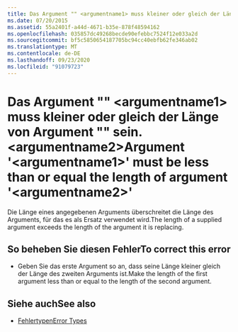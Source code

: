 ```yaml
---
title: Das Argument "" <argumentname1> muss kleiner oder gleich der Länge von Argument "" sein. <argumentname2>
ms.date: 07/20/2015
ms.assetid: 55a2401f-a44d-4671-b35e-878f48594162
ms.openlocfilehash: 035857dc49268becde90efebbc7524f12e033a2d
ms.sourcegitcommit: bf5c5850654187705bc94cc40ebfb62fe346ab02
ms.translationtype: MT
ms.contentlocale: de-DE
ms.lasthandoff: 09/23/2020
ms.locfileid: "91079723"
---
```

# <a name="argument-argumentname1-must-be-less-than-or-equal-the-length-of-argument-argumentname2"></a><span data-ttu-id="6a1cb-102">Das Argument "" \<argumentname1> muss kleiner oder gleich der Länge von Argument "" sein. \<argumentname2></span><span class="sxs-lookup"><span data-stu-id="6a1cb-102">Argument '\<argumentname1>' must be less than or equal the length of argument '\<argumentname2>'</span></span>

<span data-ttu-id="6a1cb-103">Die Länge eines angegebenen Arguments überschreitet die Länge des Arguments, für das es als Ersatz verwendet wird.</span><span class="sxs-lookup"><span data-stu-id="6a1cb-103">The length of a supplied argument exceeds the length of the argument it is replacing.</span></span>  
  
## <a name="to-correct-this-error"></a><span data-ttu-id="6a1cb-104">So beheben Sie diesen Fehler</span><span class="sxs-lookup"><span data-stu-id="6a1cb-104">To correct this error</span></span>  
  
- <span data-ttu-id="6a1cb-105">Geben Sie das erste Argument so an, dass seine Länge kleiner gleich der Länge des zweiten Arguments ist.</span><span class="sxs-lookup"><span data-stu-id="6a1cb-105">Make the length of the first argument less than or equal to the length of the second argument.</span></span>  
  
## <a name="see-also"></a><span data-ttu-id="6a1cb-106">Siehe auch</span><span class="sxs-lookup"><span data-stu-id="6a1cb-106">See also</span></span>

- [<span data-ttu-id="6a1cb-107">Fehlertypen</span><span class="sxs-lookup"><span data-stu-id="6a1cb-107">Error Types</span></span>](../programming-guide/language-features/error-types.md)
